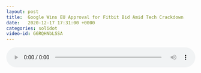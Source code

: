 ```yaml
---
layout: post
title:  Google Wins EU Approval for Fitbit Bid Amid Tech Crackdown
date:   2020-12-17 17:31:00 +0000
categories: solidot
video-id: G6RQHNbLSSA
---
```


<audio src="/assets/f091ea71220f9433757d95cfe374b29c.mp3" style="width: 100%;" controls></audio>

